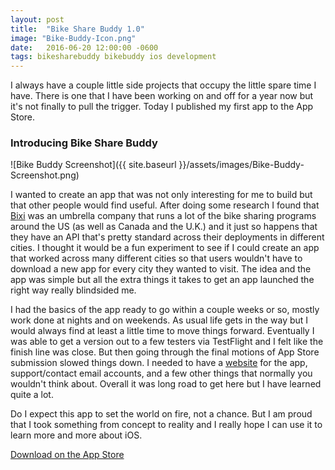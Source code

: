 ```yaml
---
layout: post
title:  "Bike Share Buddy 1.0"
image: "Bike-Buddy-Icon.png"
date:   2016-06-20 12:00:00 -0600
tags: bikesharebuddy bikebuddy ios development
---
```

I always have a couple little side projects that occupy the little spare time I have. There is one that I have been working on and off for a year now but it's not finally to pull the trigger. Today I published my first app to the App Store.

### Introducing Bike Share Buddy

![Bike Buddy Screenshot]({{ site.baseurl }}/assets/images/Bike-Buddy-Screenshot.png)

I wanted to create an app that was not only interesting for me to build but that other people would find useful. After doing some research I found that [Bixi](http://bixi.com) was an umbrella company that runs a lot of the bike sharing programs around the US (as well as Canada and the U.K.) and it just so happens that they have an API that's pretty standard across their deployments in different cities. I thought it would be a fun experiment to see if I could create an app that worked across many different cities so that users wouldn't have to download a new app for every city they wanted to visit. The idea and the app was simple but all the extra things it takes to get an app launched the right way really blindsided me.

I had the basics of the app ready to go within a couple weeks or so, mostly work done at nights and on weekends. As usual life gets in the way but I would always find at least a little time to move things forward. Eventually I was able to get a version out to a few testers via TestFlight and I felt like the finish line was close. But then going through the final motions of App Store submission slowed things down. I needed to have a [website](http://www.cloudgatestudios.com/BikeShareBuddy/) for the app, support/contact email accounts, and a few other things that normally you wouldn't think about. Overall it was long road to get here but I have learned quite a lot.

Do I expect this app to set the world on fire, not a chance. But I am proud that I took something from concept to reality and I really hope I can use it to learn more and more about iOS.

[Download on the App Store](https://itunes.apple.com/us/app/id998776734)
